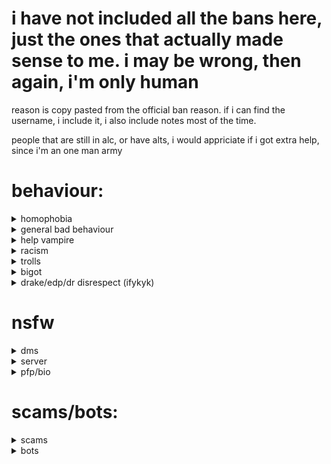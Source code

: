 # i have not included all the bans here, just the ones that actually made sense to me. i may be wrong, then again, i'm only human

reason is copy pasted from the official ban reason. if i can find the username, i include it, i also include notes most
of the time.

people that are still in alc, or have alts, i would appriciate if i got extra help, since i'm an one man army

# behaviour: <!--{{{-->
<details>
    <summary> homophobia </summary> <!-- {{{ -->

# 938037450314485771:

reason: troll

banlink: https://discord.com/channels/399812551963049995/714531445154250772/1362425065035137246

notes: user seems to be a homophobe, more info:
https://discord.com/channels/399812551963049995/848349994082893884/1362424520576860351

# 1163452353748418641:

username: amking23_55255

reason: homophobe

banlink: https://discord.com/channels/399812551963049995/714531445154250772/1367924908763644046

notes: actual homophobe: https://discord.com/channels/399812551963049995/399812849318232095/1367924789460865025

# 1198027474257318040:

reason: Your closet is made of glass and denial is a river in egypt, you are GAY

banlink: https://discord.com/channels/399812551963049995/714531445154250772/1366857920142250076

notes: was banned by crystal (.accela). can't find what they said, but i think there were being homophobic.
more info: https://discord.com/channels/399812551963049995/983523474914045962/1366857890425737259

# 876789879638466581:

username: u9nine#0000

banlink: https://discord.com/channels/399812551963049995/714531445154250772/1366438432275959891

reason: homophobiam see ticket 3383

notes: original msg got deleted, but i did saw this text that probably mentions about this, by the username of cope:
```
>comes in 

> first words spoken: ANAL PLUGS!

> what did @9x mean by this
```
link: https://discord.com/channels/399812551963049995/848349994082893884/1366437940632490004

istg this shit is just too funny

# 782606256019079188:

username: codecole

reason: Nazi, slurs, homophobe

banlink: https://discord.com/channels/399812551963049995/714531445154250772/1364395288399446097

notes: djinzi banned. cole creeped out the whole channel it seems. link: https://discord.com/channels/399812551963049995/983523474914045962/1364395232677986354

# 1325146520709890068
username: bopaya

reason: saying that gay people are pedophiles who touch kids; 

banlink: https://discord.com/channels/399812551963049995/714531445154250772/1367979180955799674

notes: didn't saw the message itself, but user only talked in lgbtq 15 times, while also asking "Can i ask you guys a
question, not trying to be offensive. But why is the linux community on discord so lgbt focused?" might be a harmless
question from a non-lgbtq person, but the combination with their ban reason, doesn't really go well.

</details> <!-- }}} -->

<details>
    <summary> general bad behaviour </summary> <!--{{{-->

# 1087208997662240830:

name: com.reb

reason: Salty + antipluralism, check xkcd 1357

banlink: https://discord.com/channels/399812551963049995/714531445154250772/1367585449953984553

notes: user might just be a hot headed idiot, but djinzi muted them:
https://discord.com/channels/399812551963049995/848349994082893884/1367577920163549214 for that reason, later got
banned 

# 1363553312766689385:

username: williamleonard637_99998

reason: Ignoring the rules / spamming inappropriate content.

link: https://discord.com/channels/399812551963049995/714531445154250772/1363842004735234168

notes: gravitos ban, user seems to have texted shitty stuff, so user by `Arko` seemed to have pinged mods, then ban.
more info: https://discord.com/channels/399812551963049995/983523474914045962/1363842003204575423

</details> <!--}}}-->

<details>
    <summary> help vampire </summary> <!--{{{-->

# 1168888026215239722

username: cat_the_hat

reason: Persistent help vampirism, trying to sell scripts, lying about their age, continued misbehaviour despite
moderators issuing corrections and warnings

banlink: https://discord.com/channels/399812551963049995/714531445154250772/1361860113916493865

notes: really weird person. more info:
https://discord.com/channels/399812551963049995/848349994082893884/1361847322195001484

# 1361394101873938553:

username: asdadasda2222222sd

reason: Help vampire. Read the wiki instead.

link: https://discord.com/channels/399812551963049995/714531445154250772/1363923458769027113

notes: omg i saw the texts. even dracula would be like, "you need to chill out". constant pinging people, constant
irritating behaviour, they would make the whole support team go mad in 2 minutes, more info:
https://discord.com/channels/399812551963049995/1363863890517299350/1363910587456684515

# 1331752799758843915:

username: .killax.#0000

reason: Help vampire

banlink: https://discord.com/channels/399812551963049995/714531445154250772/1366254870285516821

notes: was banned by djinzi, buuut i mean i don't think they were a help vampire. yes i'm aware that user said this:
```
I did, now either help or shut up -_-
The Arch Installer server is dead asf
```

could be just a rude idiot, buuut still permaban idk, still included it just in case user was a bitch. also i think it
was funnnnnyyyyyyyy

</details> <!--}}}-->

<details>
    <summary> racism </summary> <!--{{{-->

# 1245465102308741281:

name: 1903200601091999

reason: Racism

banlink: https://discord.com/channels/399812551963049995/714531445154250772/1362208333058019518

notes: couldn't find actual texts, but another users was like, "GUHHH??" in chat soo yeah. more info:
https://discord.com/channels/399812551963049995/848349994082893884/1362208277265514687

# 1288493060761587714: 

username: rizzler0913#0000

banlink: https://discord.com/channels/399812551963049995/714531445154250772/1365763036987785236

reason: Racist

notes: can't find shit for some reason, i even did a discord id lookup but the account seemed okay. still put it here
just in case. double checking would be good, or just keep an eye if they pop in. epic username tho

</details>  <!--}}}-->

<details>
    <summary> trolls </summary> <!--{{{-->

# 366081970356224001:

username: worstplaceonthenet

banlink: https://discord.com/channels/399812551963049995/714531445154250772/1365297310635917333

reason: Followup to 3369

banlink: https://discord.com/channels/399812551963049995/714531445154250772/1365296933194698762

reason: Troll(see 3369)

notes: first of all, how the fuck do you get permabanned twice? second of all, it was done by crystal, fourth of all,
their original texts got deleted, see:
https://discord.com/channels/399812551963049995/399812849318232095/1365285290855366696 and
https://discord.com/channels/399812551963049995/399813125014159360/1365288548265234482 for more info

# 1359524939689889822: 

username: mike9570

banlink: https://discord.com/channels/399812551963049995/714531445154250772/1365131775730389015

reason: troll+slurs in bio

notes: user only send 2 texts in server, got spawncamped later lol

</details> <!--}}}-->

<details>
    <summary> bigot </summary> <!--{{{-->

# 234753285418909706:

username: 5cx

reason: Bigot

link: https://discord.com/channels/399812551963049995/714531445154250772/1363928199091847411

notes: can confirm; djinzi ban; more info link: https://discord.com/channels/399812551963049995/399812849318232095/1363928168326762677

# 768727776323829790:

reason: Sending slurs in videos

banlink: https://discord.com/channels/399812551963049995/714531445154250772/1364296480378060944

notes: djinzi banned; can't find real vid, (yeah no shit sherlock it got removed. i need to sleep); link if interested:
https://discord.com/channels/399812551963049995/667889924233625613/1364296464699883670

# 1080516208908058675:

username: omegaxz21

banlik: https://discord.com/channels/399812551963049995/714531445154250772/1364151281098293311

reason: Bigot

notes: djinzi ban; can't seem to find chats for obvious reasons, but they did creep people out, cz user by `Arko` seemed
to ping mods. link: https://discord.com/channels/399812551963049995/983523474914045962/1364147381490286652

</details>  <!--}}}-->

<details>
    <summary> drake/edp/dr disrespect (ifykyk) </summary>  <!--{{{-->

# 1068112548156690493: 

username: cayromx4

reason: pedophilia

banlink: https://discord.com/channels/399812551963049995/714531445154250772/1362029028713959525

notes: more info: https://discord.com/channels/399812551963049995/399812849318232095/1362029002155491410

# 1320066253456412786:

username: mrequin0

reason: Rule 1a by making pedophilia jokes in ⁠not-linux. Get the hell out of here with that shit.

banlink: https://discord.com/channels/399812551963049995/714531445154250772/1361930521273307267

notes: how much of an idiot do you have to be to make that level of dark jokes in a public server? more info:
https://discord.com/channels/399812551963049995/399812849318232095/1361927870393356400

</details> <!--}}}-->

<!--}}}-->

# nsfw <!--{{{-->
<details>
        <summary> dms </summary> <!-- {{{ -->

# 1262109036006866945:

banlink: https://discord.com/channels/399812551963049995/714531445154250772/1366838830962839764

reason: clearly doesnt wanna cooperate. byebye. NSFW in dms of a user

notes: seems to send servermates nsfw stuff in dms, was banned and muted by crystal

# 479287530118840320:

username: .shadownyx#0000

banlink: https://discord.com/channels/399812551963049995/714531445154250772/1366570332357525575

reason: unsolicited NSFW in someone elses dms

notes: seems to send servermates nsfw stuff in dms, was banned and muted by crystal (two nsfw dm people caught by
crystal in a row lmfao) user did seems normal from their recent convo, but in on msg, they said, "IT WAS A MISSINPUT


MISSINPUT CALM DOWN", i assume they send something shady, and later deleted it. link: https://discord.com/channels/399812551963049995/983523474914045962/1366528889798656083

</details> <!-- }}} -->
        
<details>
        <summary> server </summary> <!-- {{{ -->

# 1358334109449191545:

username: noxy23151213

banlink: https://discord.com/channels/399812551963049995/714531445154250772/1366064163767451728

reason: NSFW troll (see 3377)

notes: seems to done by crystal. couldn't find the texts, but it WAS done by crystal, soooo yeah ig. i would still
personally recheck tho cz i haven't seen proof with my own to eyes. double checking would be good, or just keep an eye
if they pop in

# 785236207155937311:

username: planetryan

reason: Posted a scrolling tiktok video in ⁠urandom that contained nazi memes of george floyd superimposed onto hitler and also contained vague nsfw and antisemitism.

notes: djinzi warned them and about it in GMT +6:00 12:33 PM, and they later got banned at 12:46 pm. could've just been
that ryan was an idiot and didn't see the whole vid first, BUT just in case

# 750259450039763074:

username: realzoeygreen

reason: Repeated warnings for violating rule 1a and still not improving

banlink: https://discord.com/channels/399812551963049995/714531445154250772/1367101553223274577

notes: they said, and i qoute: "i saw someone actually fuck a baconator from wendy's and i dont know how to feel. if
it was Arby's i'd say "We got the meat""

</details> <!-- }}} -->

<details>
        <summary> pfp/bio </summary> <!-- {{{-->

# 793822600006467594:

username: kingjr4678

banlink: https://discord.com/channels/399812551963049995/714531445154250772/1364747554570633228

reason: nsfw pfp/status

nots: seems like a new user that was getting help and wasn't disrupting shit, BUT djinzi made the ban, altho i think
that permaban was harsh. since i couldn't find any records of a warning (yes i've seen mods give a warning first in case
of situations like this, and yes i think a warning should be given first). but i still included cz djinzi might have a
serious reason.

</details> <!-- }}} -->
<!--}}}-->

# scams/bots: <!--{{{-->

<details>
    <summary> scams </summary> <!--{{{-->

# 1316034076901244931:

username: adam_john_tressing

link: https://discord.com/channels/399812551963049995/714531445154250772/1363688935439601725

reason: spam/advertising weird shit

notes: seems to have creeped people out, including `wasd` and `jorgen_10`. more info:
https://discord.com/channels/399812551963049995/399812849318232095/1363688896344363019

# 712798779451113502:

username: estebanipro#0000

reason: more steam gift card scams

banlink: https://discord.com/channels/399812551963049995/714531445154250772/1367598828932300982

notes: banned by djinzi herself

# 1302084801720881276:

name: cxcixx

reason: scammer

banlink: https://discord.com/channels/399812551963049995/714531445154250772/1367334620114190417

notes: djinzi banned them

# 1365468507357319208:

reason: Suspecious scam artist account according to Wick(if you are a real user, please contact @ⵣ Crystal ⵣ)

notes: can't find chats. name shows unknown, if this is the same Wick that ik, idk if i should contact them or not. if i
search april 29, 2025 chatlogs, Wilbur (thiscatlikescrypto) seems to open the ticket, not someone named wick, could be
that they just changed names, or crystal made a typo, altho permaban seems too hars, but meh thought i should include it

</details> <!--}}}-->

<details>
    <summary> bots </summary> <!--{{{-->

# 1236354729060077598:

reason: spambot

username: xxlucxx6458

banlink: https://discord.com/channels/399812551963049995/714531445154250772/1363992808704442429

notes: djinzi ban; more info: https://discord.com/channels/399812551963049995/983523474914045962/1363992785316745268

# 663576630945513493:

username: wosoy

link: https://discord.com/channels/399812551963049995/714531445154250772/1363778055990149130

reason: Refused to talk to mods after being muted for weeks. Initially saw exhibiting bot behavior, typing in multiple
channels at the same time, did not elaborate when questioned.

notes: can't find chats, but i'll be dammed if they ain't a bot, altho i did a id lookup, and it shows that they weren't
flagged as a bot or a spammer yet. moreinfo: https://discordlookup.com/user/663576630945513493

</details> <!--}}}-->

<!--}}}-->
